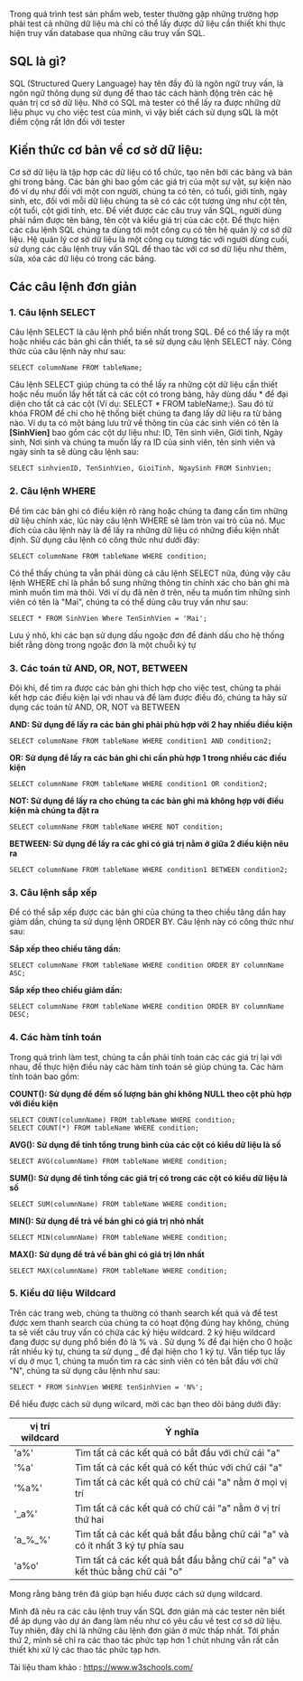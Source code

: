 Trong quá trình test sản phẩm web, tester thường gặp những trường hợp phải test cả những dữ liệu mà chỉ có thể lấy được dữ liệu cần thiết khi thực hiện truy vấn database qua những câu truy vấn SQL.

## SQL là gì?
SQL (Structured Query Language) hay tên đầy đủ là ngôn ngữ truy vấn, là ngôn ngữ thông dụng sử dụng để thao tác cách hành động trên các hệ quản trị cơ sở dữ liệu. Nhờ có SQL mà tester có thể lấy ra được những dữ liệu phục vụ cho việc test của mình, vì vậy biết cách sử dụng sQL là một điểm cộng rất lớn đối với tester

## Kiến thức cơ bản về cơ sở dữ liệu:
Cơ sở dữ liệu là tập hợp các dữ liệu có tổ chức, tạo nên bởi các bảng và bản ghi trong bảng. Các bản ghi bao gồm các giá trị của một sự vật, sự kiện nào đó ví dụ như đối với một con người, chúng ta có tên, có tuổi, giới tính, ngày sinh, etc, đối với mỗi dữ liệu chúng ta sẽ có các cột tương ứng như cột tên, cột tuổi, cột giới tính, etc. Để viết được các câu truy vấn SQL, người dùng phải nắm được tên bảng, tên cột và kiểu giá trị của các cột. Để thực hiện các câu lệnh SQL chúng ta dùng tới một công cụ có tên hệ quản lý cơ sở dữ liệu. Hệ quản lý cơ sở dữ liệu là một công cụ tương tác với người dùng cuối, sử dụng các câu lệnh truy vấn SQL để thao tác với cơ sơ dữ liệu như thêm, sửa, xóa các dữ liệu có trong các bảng.

## Các câu lệnh đơn giản
### 1. Câu lệnh SELECT
Câu lệnh SELECT là câu lệnh phổ biến nhất trong SQL. Để có thể lấy ra một hoặc nhiều các bản ghi cần thiết, ta sẽ sử dụng câu lệnh SELECT này. Công thức của câu lệnh này như sau:
```
SELECT columnName FROM tableName;
```
Câu lệnh SELECT giúp chúng ta có thể lấy ra những cột dữ liệu cần thiết hoặc nếu muốn lấy hết tất cả các cột có trong bảng, hãy dùng dấu * để đại diện cho tất cả các cột (Ví dụ:  SELECT * FROM tableName;). Sau đó từ khóa FROM để chỉ cho hệ thống biết chúng ta đang lấy dữ liệu ra từ bảng nào. Ví dụ ta có một bảng lưu trữ về thông tin của các sinh viên có tên là **[SinhVien]** bao gồm các cột dự liệu như: ID, Tên sinh viên, Giới tinh, Ngày sinh, Nơi sinh và chúng ta muốn lấy ra ID của sinh viên, tên sinh viên và ngày sinh ta sẽ dùng câu lệnh sau:
```
SELECT sinhvienID, TenSinhVien, GioiTinh, NgaySinh FROM SinhVien;
```

### 2. Câu lệnh WHERE
Để tìm các bản ghi có điều kiện rõ ràng hoặc chúng ta đang cần tìm những dữ liệu chính xác, lúc này câu lệnh WHERE sẽ làm tròn vai trò của nó. Mục đích của câu lệnh này là để lấy ra những dữ liệu có những điều kiện nhất định. Sử dụng câu lệnh có công thức như dưới đây:
```
SELECT columnName FROM tableName WHERE condition;
```
Có thể thấy chúng ta vẫn phải dùng cả câu lệnh SELECT nữa, đúng vậy câu lệnh WHERE chỉ là phần bổ sung những thông tin chính xác cho bản ghi mà mình muốn tìm mà thôi. Với ví dụ đã nên ở trên, nếu ta muốn tìm những sinh viên có tên là "Mai", chúng ta có thể dùng câu truy vấn như sau:
```
SELECT * FROM SinhVien Where TenSinhVien = 'Mai';
```
Lưu ý nhỏ, khi các bạn sử dụng dấu ngoặc đơn để đánh dấu cho hệ thống biết rằng dòng trong ngoặc đơn là một chuỗi ký tự

### 3. Các toán tử AND, OR, NOT, BETWEEN
Đôi khi, để tìm ra được các bản ghi thích hợp cho việc test, chúng ta phải kết hợp các điều kiện lại với nhau và để làm được điều đó, chúng ta hãy sử dụng các toán tử AND, OR, NOT và BETWEEN

**AND: Sử dụng để lấy ra các bản ghi phải phù hợp với 2 hay nhiều điều kiện**
```
SELECT columnName FROM tableName WHERE condition1 AND condition2;
```
**OR: Sử dụng để lấy ra các bản ghi chỉ cần phù hợp 1 trong nhiều các điều kiện**
```
SELECT columnName FROM tableName WHERE condition1 OR condition2;
```
**NOT: Sử dụng để lấy ra cho chúng ta các bản ghi mà không hợp với điều kiện mà chúng ta đặt ra**
```
SELECT columnName FROM tableName WHERE NOT condition;
```
**BETWEEN: Sử dụng để lấy ra các ghi có giá trị nằm ở giữa 2 điều kiện nêu ra**
```
SELECT columnName FROM tableName WHERE condition1 BETWEEN condition2;
```
### 3. Câu lệnh sắp xếp
Để có thể sắp xếp được các bản ghi của chúng ta theo chiều tăng dần hay giảm dần, chúng ta sử dụng lệnh ORDER BY. Câu lệnh này có công thức như sau:

**Sắp xếp theo chiều tăng dần:**
```
SELECT columnName FROM tableName WHERE condition ORDER BY columnName ASC;
```
**Sắp xếp theo chiều giảm dần:**
```
SELECT columnName FROM tableName WHERE condition ORDER BY columnName DESC;
```

### 4. Các hàm tính toán
Trong quá trình làm test, chúng ta cần phải tính toán các các giá trị lại với nhau, để thực hiện điều này các hàm tính toán sẽ giúp chúng ta. Các hàm tính toán bao gồm:

**COUNT(): Sử dụng để đếm số lượng bản ghi không NULL theo cột phù hợp với điều kiện**
```
SELECT COUNT(columnName) FROM tableName WHERE condition;
SELECT COUNT(*) FROM tableName WHERE condition;
```

**AVG(): Sử dụng để tính tổng trung bình của các cột có kiểu dữ liệu là số**
```
SELECT AVG(columnName) FROM tableName WHERE condition;
```

**SUM(): Sử dụng để tỉnh tổng các giá trị có trong các cột có kiểu dữ liệu là số**
```
SELECT SUM(columnName) FROM tableName WHERE condition;
```

**MIN(): Sử dụng để trả về bản ghi có giá trị nhỏ nhất**
```
SELECT MIN(columnName) FROM tableName WHERE condition;
```

**MAX(): Sử dụng để trả về bản ghi có giá trị lớn nhất**
```
SELECT MAX(columnName) FROM tableName WHERE condition;
```

### 5. Kiểu dữ liệu Wildcard
Trên các trang web, chúng ta thường có thanh search kết quả và để test được xem thanh search của chúng ta có hoạt động đúng hay không, chúng ta sẽ viết câu truy vấn có chứa các ký hiệu wildcard. 2 ký hiệu wildcard đang được sự dụng phổ biến đó là % và . Sử dụng % để đại hiện cho 0 hoặc rất nhiều ký tự, chúng ta sử dụng _ để đại hiện cho 1 ký tự. Vẫn tiếp tục lấy ví dụ ở mục 1, chúng ta muốn tìm ra các sinh viên có tên bắt đầu với chữ "N", chúng ta sử dụng câu lệnh như sau:
```
SELECT * FROM SinhVien WHERE tenSinhVien = 'N%';
```
Để hiểu được cách sử dụng wilcard, mời các bạn theo dõi bảng dưới đây:

| vị trí wildcard | Ý nghĩa |
| ---------- | -------- |
| 'a%'     | Tìm tất cả các kết quả có bắt đầu với chữ cái "a"     |
| '%a'     | Tìm tất cả các kết quả có kết thúc với chữ cái "a"      |
| '%a%'     | Tìm tất cả các kết quả có chữ cái "a" nằm ở mọi vị trí      |
| '_a%'     | Tìm tất cả các kết quả có chữ cái "a" nằm ở vị trí thứ hai     |
| 'a_%_%'     | Tìm tất cả các kết quả bắt đầu bằng chữ cái "a" và có ít nhất 3 ký tự phía sau      |
| 'a%o'     | Tìm tất cả các kết quả bắt đầu bằng chữ cái "a" và kết thúc bằng chữ cái "o"    |

Mong rằng bảng trên đã giúp bạn hiểu được cách sử dụng wildcard.

Mình đã nêu ra các câu lệnh truy vấn SQL đơn giản mà các tester nên biết để áp dụng vào dự án đang làm nếu như có yêu cầu về test cơ sở dữ liệu. Tuy nhiên, đây chỉ là những câu lệnh đơn giản ở mức thấp nhất. Tới phần thứ 2, mình sẽ chỉ ra các thao tác phức tạp hơn 1 chút nhưng vẫn rất cần thiết khi xử lý các thao tác phức tạp hơn.

Tài liệu tham khảo : https://www.w3schools.com/